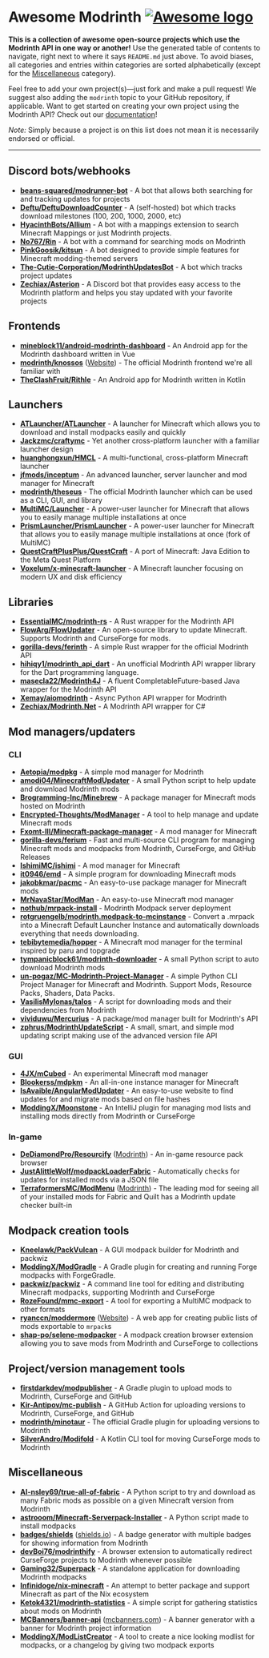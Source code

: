 # Awesome Modrinth [![Awesome logo](https://awesome.re/badge.svg)](https://awesome.re)

**This is a collection of awesome open-source projects which use the Modrinth API in one way or another!** Use the generated table of contents to navigate, right next to where it says `README.md` just above. To avoid biases, all categories and entries within categories are sorted alphabetically (except for the [Miscellaneous](#miscellaneous) category).

Feel free to add your own project(s)—just fork and make a pull request! We suggest also adding the `modrinth` topic to your GitHub repository, if applicable. Want to get started on creating your own project using the Modrinth API? Check out our [documentation](https://docs.modrinth.com)!

*Note:* Simply because a project is on this list does not mean it is necessarily endorsed or official.

---

## Discord bots/webhooks

- **[beans-squared/modrunner-bot](https://github.com/beans-squared/modrunner-bot)** - A bot that allows both searching for and tracking updates for projects
- **[Deftu/DeftuDownloadCounter](https://github.com/Deftu/DeftuDownloadCounter)** - A (self-hosted) bot which tracks download milestones (100, 200, 1000, 2000, etc)
- **[HyacinthBots/Allium](https://github.com/HyacinthBots/Allium)** - A bot with a mappings extension to search Minecraft Mappings or just Modrinth projects.
- **[No767/Rin](https://github.com/No767/Rin)** - A bot with a command for searching mods on Modrinth
- **[PinkGoosik/kitsun](https://github.com/PinkGoosik/kitsun)** - A bot designed to provide simple features for Minecraft modding-themed servers
- **[The-Cutie-Corporation/ModrinthUpdatesBot](https://github.com/The-Cutie-Corporation/ModrinthUpdatesBot)** - A bot which tracks project updates
- **[Zechiax/Asterion](https://github.com/Zechiax/Asterion)** - A Discord bot that provides easy access to the Modrinth platform and helps you stay updated with your favorite projects

## Frontends

- **[mineblock11/android-modrinth-dashboard](https://github.com/mineblock11/android-modrinth-dashboard)** - An Android app for the Modrinth dashboard written in Vue
- **[modrinth/knossos](https://github.com/modrinth/knossos)** ([Website](https://modrinth.com)) - The official Modrinth frontend we're all familiar with
- **[TheClashFruit/Rithle](https://github.com/TheClashFruit/Rithle)** - An Android app for Modrinth written in Kotlin

## Launchers

- **[ATLauncher/ATLauncher](https://github.com/ATLauncher/ATLauncher)** - A launcher for Minecraft which allows you to download and install modpacks easily and quickly
- **[Jackzmc/craftymc](https://github.com/Jackzmc/craftymc)** - Yet another cross-platform launcher with a familiar launcher design
- **[huanghongxun/HMCL](https://github.com/huanghongxun/HMCL)** - A multi-functional, cross-platform Minecraft launcher
- **[jfmods/inceptum](https://gitlab.com/jfmods/inceptum)** - An advanced launcher, server launcher and mod manager for Minecraft
- **[modrinth/theseus](https://github.com/modrinth/theseus)** - The official Modrinth launcher which can be used as a CLI, GUI, and library
- **[MultiMC/Launcher](https://github.com/MultiMC/Launcher)** - A power-user launcher for Minecraft that allows you to easily manage multiple installations at once
- **[PrismLauncher/PrismLauncher](https://github.com/PrismLauncher/PrismLauncher)** - A power-user launcher for Minecraft that allows you to easily manage multiple installations at once (fork of MultiMC)
- **[QuestCraftPlusPlus/QuestCraft](https://github.com/QuestCraftPlusPlus/QuestCraft)** - A port of Minecraft: Java Edition to the Meta Quest Platform
- **[Voxelum/x-minecraft-launcher](https://github.com/Voxelum/x-minecraft-launcher)** - A Minecraft launcher focusing on modern UX and disk efficiency

## Libraries

- **[EssentialMC/modrinth-rs](https://github.com/EssentialMC/modrinth-rs)** - A Rust wrapper for the Modrinth API
- **[FlowArg/FlowUpdater](https://github.com/FlowArg/FlowUpdater)** - An open-source library to update Minecraft. Supports Modrinth and CurseForge for mods.
- **[gorilla-devs/ferinth](https://github.com/gorilla-devs/ferinth)** - A simple Rust wrapper for the official Modrinth API
- **[hihiqy1/modrinth_api_dart](https://github.com/hihiqy1/modrinth_api_dart)** - An unofficial Modrinth API wrapper library for the Dart programming language.
- **[masecla22/Modrinth4J](https://github.com/masecla22/Modrinth4J)** - A fluent CompletableFuture-based Java wrapper for the Modrinth API
- **[Xemay/aiomodrinth](https://github.com/Xemay/aiomodrinth)** - Async Python API wrapper for Modrinth
- **[Zechiax/Modrinth.Net](https://github.com/Zechiax/Modrinth.Net)** - A Modrinth API wrapper for C# 

## Mod managers/updaters

### CLI

- **[Aetopia/modpkg](https://github.com/Aetopia/modpkg)** - A simple mod manager for Modrinth
- **[amodi04/MinecraftModUpdater](https://github.com/amodi04/MinecraftModUpdater)** - A small Python script to help update and download Modrinth mods
- **[Brogramming-Inc/Minebrew](https://github.com/Brogramming-Inc/Minebrew)** - A package manager for Minecraft mods hosted on Modrinth
- **[Encrypted-Thoughts/ModManager](https://github.com/Encrypted-Thoughts/ModManager)** - A tool to help manage and update Minecraft mods
- **[Fxomt-III/Minecraft-package-manager](https://github.com/Fxomt-III/Minecraft-package-manager)** - A mod manager for Minecraft
- **[gorilla-devs/ferium](https://github.com/gorilla-devs/ferium)** - Fast and multi-source CLI program for managing Minecraft mods and modpacks from Modrinth, CurseForge, and GitHub Releases
- **[IshimiMC/ishimi](https://github.com/IshimiMC/ishimi)** - A mod manager for Minecraft
- **[it0946/emd](https://github.com/it0946/emd)** - A simple program for downloading Minecraft mods
- **[jakobkmar/pacmc](https://github.com/jakobkmar/pacmc)** - An easy-to-use package manager for Minecraft mods
- **[MrNavaStar/ModMan](https://github.com/MrNavaStar/ModMan)** - An easy-to-use Minecraft mod manager
- **[nothub/mrpack-install](https://github.com/nothub/mrpack-install)** - Modrinth Modpack server deployment
- **[rotgruengelb/modrinth.modpack-to-mcinstance](https://github.com/rotgruengelb/modrinth.modpack-to-mcinstance)** - Convert a .mrpack into a Minecraft Default Launcher Instance and automatically downloads everything that needs downloading.
- **[tebibytemedia/hopper](https://github.com/tebibytemedia/hopper)** - A Minecraft mod manager for the terminal inspired by paru and topgrade
- **[tympanicblock61/modrinth-downloader](https://github.com/tympanicblock61/modrinth-downloader)** - A small Python script to auto download Modrinth mods
- **[un-pogaz/MC-Modrinth-Project-Manager](https://github.com/un-pogaz/MC-Modrinth-Project-Manager)** - A simple Python CLI Project Manager for Minecraft and Modrinth. Support Mods, Resource Packs, Shaders, Data Packs.
- **[VasilisMylonas/talos](https://github.com/VasilisMylonas/talos)** - A script for downloading mods and their dependencies from Modrinth
- **[vividuwu/Mercurius](https://github.com/vividuwu/Mercurius)** - A package/mod manager built for Modrinth's API
- **[zphrus/ModrinthUpdateScript](https://github.com/zphrus/ModrinthUpdateScript)** - A small, smart, and simple mod updating script making use of the advanced version file API

### GUI

- **[4JX/mCubed](https://github.com/4JX/mCubed)** - An experimental Minecraft mod manager
- **[Blookerss/mdpkm](https://github.com/Blookerss/mdpkm)** - An all-in-one instance manager for Minecraft
- **[IsAvaible/AngularModUpdater](https://github.com/IsAvaible/AngularModUpdater)** - An easy-to-use website to find updates for and migrate mods based on file hashes
- **[ModdingX/Moonstone](https://github.com/ModdingX/Moonstone)** - An IntelliJ plugin for managing mod lists and installing mods directly from Modrinth or CurseForge

### In-game

- **[DeDiamondPro/Resourcify](https://github.com/DeDiamondPro/Resourcify)** ([Modrinth](https://modrinth.com/mod/resourcify)) - An in-game resource pack browser
- **[JustAlittleWolf/modpackLoaderFabric](https://github.com/JustAlittleWolf/modpackLoaderFabric)** - Automatically checks for updates for installed mods via a JSON file
- **[TerraformersMC/ModMenu](https://github.com/TerraformersMC/ModMenu)** ([Modrinth](https://modrinth.com/mod/modmenu)) - The leading mod for seeing all of your installed mods for Fabric and Quilt has a Modrinth update checker built-in

## Modpack creation tools

- **[Kneelawk/PackVulcan](https://github.com/Kneelawk/PackVulcan)** - A GUI modpack builder for Modrinth and packwiz
- **[ModdingX/ModGradle](https://github.com/ModdingX/ModGradle)** - A Gradle plugin for creating and running Forge modpacks with ForgeGradle.
- **[packwiz/packwiz](https://github.com/packwiz/packwiz)** - A command line tool for editing and distributing Minecraft modpacks, supporting Modrinth and CurseForge
- **[RozeFound/mmc-export](https://github.com/RozeFound/mmc-export)** - A tool for exporting a MultiMC modpack to other formats
- **[ryanccn/moddermore](https://github.com/ryanccn/moddermore)** ([Website](https://moddermore.vercel.app)) - A web app for creating public lists of mods exportable to `mrpack`s
- **[shap-po/selene-modpacker](https://github.com/shap-po/selene-modpacker)** - A modpack creation browser extension allowing you to save mods from Modrinth and CurseForge to collections

## Project/version management tools

- **[firstdarkdev/modpublisher](https://github.com/firstdarkdev/modpublisher)** - A Gradle plugin to upload mods to Modrinth, CurseForge and GitHub
- **[Kir-Antipov/mc-publish](https://github.com/Kir-Antipov/mc-publish)** - A GitHub Action for uploading versions to Modrinth, CurseForge, and GitHub
- **[modrinth/minotaur](https://github.com/modrinth/minotaur)** - The official Gradle plugin for uploading versions to Modrinth
- **[SilverAndro/Modifold](https://github.com/SilverAndro/Modifold)** - A Kotlin CLI tool for moving CurseForge mods to Modrinth

## Miscellaneous

- **[AI-nsley69/true-all-of-fabric](https://github.com/AI-nsley69/true-all-of-fabric)** - A Python script to try and download as many Fabric mods as possible on a given Minecraft version from Modrinth
- **[astrooom/Minecraft-Serverpack-Installer](https://github.com/astrooom/Minecraft-Serverpack-Installer)** - A Python script made to install modpacks
- **[badges/shields](https://github.com/badges/shields)** ([shields.io](https://shields.io)) - A badge generator with multiple badges for showing information from Modrinth
- **[devBoi76/modrinthify](https://github.com/devBoi76/modrinthify)** - A browser extension to automatically redirect CurseForge projects to Modrinth whenever possible
- **[Gaming32/Superpack](https://github.com/Gaming32/Superpack)** - A standalone application for downloading Modrinth modpacks
- **[Infinidoge/nix-minecraft](https://github.com/Infinidoge/nix-minecraft)** - An attempt to better package and support Minecraft as part of the Nix ecosystem
- **[Ketok4321/modrinth-statistics](https://github.com/Ketok4321/modrinth-statistics)** - A simple script for gathering statistics about mods on Modrinth
- **[MCBanners/banner-api](https://github.com/MCBanners/banner-api)** ([mcbanners.com](https://mcbanners.com/modrinth)) - A banner generator with a banner for Modrinth project information
- **[ModdingX/ModListCreator](https://github.com/ModdingX/ModListCreator)** - A tool to create a nice looking modlist for modpacks, or a changelog by giving two modpack exports
